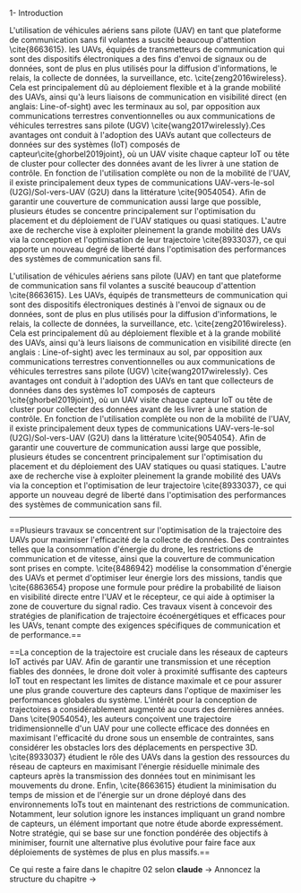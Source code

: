 1- Introduction

L'utilisation de véhicules aériens sans pilote (UAV) en tant que plateforme de communication sans fil volantes a  suscité beaucoup d'attention \cite{8663615}. les UAVs, équipés de transmetteurs de communication qui sont des dispositifs électroniques a des fins d'envoi de signaux ou de données, sont de plus en plus utilisés pour la diffusion d'informations, le relais, la collecte de données, la surveillance, etc. \cite{zeng2016wireless}. Cela est principalement dû au déploiement flexible et à la grande mobilité des UAVs, ainsi qu'à leurs liaisons de communication en visibilité direct (en anglais: Line-of-sight) avec les terminaux au sol, par opposition aux communications terrestres conventionnelles ou aux communications de véhicules terrestres sans pilote (UGV) \cite{wang2017wirelessly}.Ces avantages ont conduit à l'adoption des UAVs autant que collecteurs de données sur des systèmes (IoT) composés de capteur\cite{ghorbel2019joint}, où un UAV visite chaque capteur IoT ou tête de cluster pour collecter des données avant de les livrer à une station de contrôle. En fonction de l'utilisation complète ou non de la mobilité de l'UAV, il existe principalement deux types de communications UAV-vers-le-sol (U2G)/Sol-vers-UAV (G2U) dans la littérature \cite{9054054}. Afin de garantir une couverture de communication aussi large que possible, plusieurs études se concentre principalement sur l'optimisation du placement et du déploiement de l'UAV statiques ou quasi statiques. L'autre axe de recherche vise à exploiter pleinement la grande mobilité des UAVs via la conception et l'optimisation de leur trajectoire \cite{8933037}, ce qui apporte un nouveau degré de liberté dans l'optimisation des performances des systèmes de communication sans fil.

L'utilisation de véhicules aériens sans pilote (UAV) en tant que plateforme de communication sans fil volantes a suscité beaucoup d'attention \cite{8663615}. Les UAVs, équipés de transmetteurs de communication qui sont des dispositifs électroniques destinés à l'envoi de signaux ou de données, sont de plus en plus utilisés pour la diffusion d'informations, le relais, la collecte de données, la surveillance, etc. \cite{zeng2016wireless}. Cela est principalement dû au déploiement flexible et à la grande mobilité des UAVs, ainsi qu'à leurs liaisons de communication en visibilité directe (en anglais : Line-of-sight) avec les terminaux au sol, par opposition aux communications terrestres conventionnelles ou aux communications de véhicules terrestres sans pilote (UGV) \cite{wang2017wirelessly}. Ces avantages ont conduit à l'adoption des UAVs en tant que collecteurs de données dans des systèmes IoT composés de capteurs \cite{ghorbel2019joint}, où un UAV visite chaque capteur IoT ou tête de cluster pour collecter des données avant de les livrer à une station de contrôle. En fonction de l'utilisation complète ou non de la mobilité de l'UAV, il existe principalement deux types de communications UAV-vers-le-sol (U2G)/Sol-vers-UAV (G2U) dans la littérature \cite{9054054}. Afin de garantir une couverture de communication aussi large que possible, plusieurs études se concentrent principalement sur l'optimisation du placement et du déploiement des UAV statiques ou quasi statiques. L'autre axe de recherche vise à exploiter pleinement la grande mobilité des UAVs via la conception et l'optimisation de leur trajectoire \cite{8933037}, ce qui apporte un nouveau degré de liberté dans l'optimisation des performances des systèmes de communication sans fil.



_______
==Plusieurs travaux se concentrent sur l'optimisation de la trajectoire des UAVs pour maximiser l'efficacité de la collecte de données. Des contraintes telles que la consommation d'énergie du drone, les restrictions de communication et de vitesse, ainsi que la couverture de communication sont prises en compte. \cite{8486942} modélise la consommation d'énergie des UAVs et permet d'optimiser leur énergie lors des missions, tandis que \cite{6863654} propose une formule pour prédire la probabilité de liaison en visibilité directe entre l'UAV et le récepteur, ce qui aide à optimiser la zone de couverture du signal radio. Ces travaux visent à concevoir des stratégies de planification de trajectoire écoénergétiques et efficaces pour les UAVs, tenant compte des exigences spécifiques de communication et de performance.==






==La conception de la trajectoire est cruciale dans les réseaux de capteurs IoT activés par UAV. Afin de garantir une transmission et une réception fiables des données, le drone doit voler à proximité suffisante des capteurs IoT tout en respectant les limites de distance maximale et ce pour assurer une plus grande couverture des capteurs dans l'optique de maximiser les performances globales du système. L'intérêt pour la conception de trajectoires a considérablement augmenté au cours des dernières années. Dans \cite{9054054}, les auteurs conçoivent une trajectoire tridimensionnelle d'un UAV pour une collecte efficace des données en maximisant l'efficacité du drone sous un ensemble de contraintes, sans considérer les obstacles lors des déplacements en perspective 3D. \cite{8933037} étudient le rôle des UAVs dans la gestion des ressources du réseau de capteurs en maximisant l'énergie résiduelle minimale des capteurs après la transmission des données tout en minimisant les mouvements du drone. Enfin, \cite{8663615} étudient la minimisation du temps de mission et de l'énergie sur un drone déployé dans des environnements IoTs tout en maintenant des restrictions de communication. Notamment, leur solution ignore les instances impliquant un grand nombre de capteurs, un élément important que notre étude aborde expressément. Notre stratégie, qui se base sur une fonction pondérée des objectifs à minimiser, fournit une alternative plus évolutive pour faire face aux déploiements de systèmes de plus en plus massifs.==

Ce qui reste a faire dans le chapitre 02 selon  **claude** 
-> Annoncez la structure du chapitre
-> 
